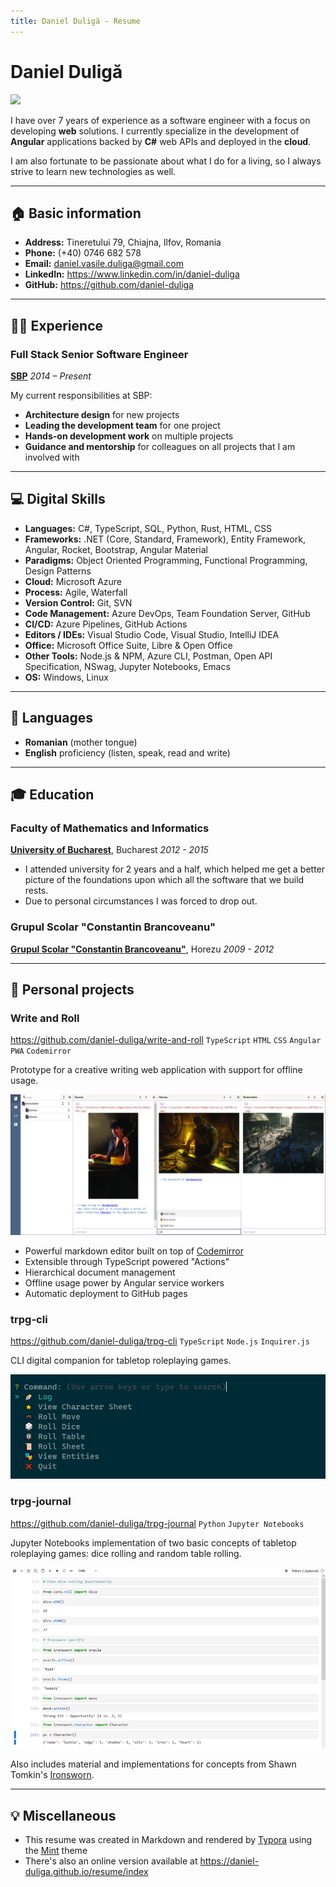 ```yaml
---
title: Daniel Duligă - Resume
---
```


<style>
    /*serif*/
    @font-face {
        font-family: 'Lexend';
        font-weight: normal;
        font-style: normal;
        src: url('./assets/Lexend-Regular.ttf') 
    }
    @font-face {
        font-family: 'Lexend';
        font-weight: bold;
        font-style: normal;
        src: url('./assets/Lexend-Bold.ttf') 
    }
    /*monospace*/
    @font-face {
        font-family: 'SourceCodePro';
        font-weight: normal;
        font-style: normal;
        src: local(SourceCodePro), url('./assets/SourceCodePro-Regular.ttf')
    }
</style>

# Daniel Duligă

![](https://avatars.githubusercontent.com/u/7955492?v=4)

I have over 7 years of experience as a software engineer with a focus on developing **web** solutions. I currently specialize in the development of **Angular** applications backed by **C#** web APIs and deployed in the **cloud**.

I am also fortunate to be passionate about what I do for a living, so I always strive to learn new technologies as well.

---

## 🏠 Basic information

- **Address:** Tineretului 79, Chiajna, Ilfov, Romania
- **Phone:** (+40) 0746 682 578
- **Email:** daniel.vasile.duliga@gmail.com
- **LinkedIn:**  https://www.linkedin.com/in/daniel-duliga
- **GitHub:** https://github.com/daniel-duliga

---

## 👷‍♂️ Experience

### Full Stack Senior Software Engineer

**[SBP](https://sbp-romania.com/)**
*2014 – Present*

My current responsibilities at SBP:
- **Architecture design** for new projects
- **Leading the development team** for one project
- **Hands-on development work** on multiple projects
- **Guidance and mentorship** for colleagues on all projects that I am involved with

---

## 💻 Digital Skills

- **Languages:** C#, TypeScript, SQL, Python, Rust, HTML, CSS
- **Frameworks:** .NET (Core, Standard, Framework), Entity Framework, Angular, Rocket, Bootstrap, Angular Material
- **Paradigms:** Object Oriented Programming, Functional Programming, Design Patterns
- **Cloud:** Microsoft Azure
- **Process:** Agile, Waterfall
- **Version Control:** Git, SVN
- **Code Management:** Azure DevOps, Team Foundation Server, GitHub
- **CI/CD:** Azure Pipelines, GitHub Actions
- **Editors / IDEs:** Visual Studio Code, Visual Studio, IntelliJ IDEA
- **Office:** Microsoft Office Suite, Libre & Open Office
- **Other Tools:** Node.js & NPM, Azure CLI, Postman, Open API Specification, NSwag, Jupyter Notebooks, Emacs
- **OS:** Windows, Linux

---

## 💬 Languages

- **Romanian** (mother tongue)
- **English** proficiency (listen, speak, read and write)

---

## 🎓 Education

### Faculty of Mathematics and Informatics

**[University of Bucharest](https://unibuc.ro)**, Bucharest
*2012 - 2015*

- I attended university for 2 years and a half, which helped me get a better picture of the foundations upon which all the software that we build rests.
- Due to personal circumstances I was forced to drop out.

### Grupul Scolar "Constantin Brancoveanu"

**[Grupul Scolar "Constantin Brancoveanu"](http://liceulhorezu.ro/)**, Horezu
*2009 - 2012*

---

<div style="page-break-after: always; break-after: page;"></div>

## 🚀 Personal projects

### Write and Roll

https://github.com/daniel-duliga/write-and-roll
`TypeScript` `HTML` `CSS` `Angular` `PWA` `Codemirror`

Prototype for a creative writing web application with support for offline usage.

![](assets/write-and-roll.png)

- Powerful markdown editor built on top of [Codemirror](https://codemirror.net/)
- Extensible through TypeScript powered "Actions"
- Hierarchical document management
- Offline usage power by Angular service workers
- Automatic deployment to GitHub pages

### trpg-cli

https://github.com/daniel-duliga/trpg-cli
`TypeScript` `Node.js` `Inquirer.js`

CLI digital companion for tabletop roleplaying games.

![](assets/trpg-cli.png)

<div style="page-break-after: always; break-after: page;"></div>

### trpg-journal

https://github.com/daniel-duliga/trpg-journal
`Python` `Jupyter Notebooks`

Jupyter Notebooks implementation of two basic concepts of tabletop roleplaying games: dice rolling and random table rolling.

![](assets/trpg-journal.png)

Also includes material and implementations for concepts from Shawn Tomkin's [Ironsworn](https://www.ironswornrpg.com/).

---

## 💡 Miscellaneous

- This resume was created in Markdown and rendered by [Typora](https://typora.io/) using the [Mint](https://github.com/Y1chenYao/typora-mint-theme) theme
- There's also an online version available at https://daniel-duliga.github.io/resume/index